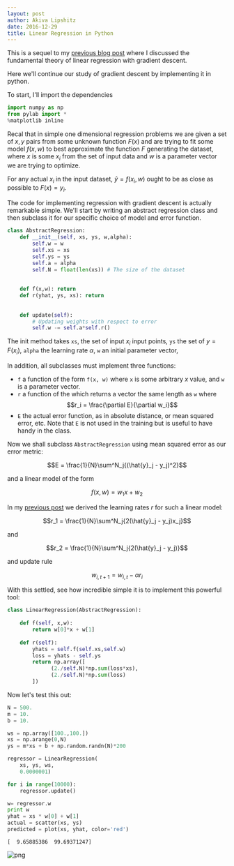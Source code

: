 ```yaml
---
layout: post
author: Akiva Lipshitz
date: 2016-12-29
title: Linear Regression in Python 
---
```


This is a sequel to my [previous blog post](http://theideasmith.github.io/2016/12/19/An-Introduction-To-The-Theory-Of-Numerical-Optimization.html) where I discussed the fundamental theory of linear regression with gradient descent. 

Here we'll continue our study of gradient descent by implementing it in python. 

To start, I'll import the dependencies


```python
import numpy as np
from pylab import *
%matplotlib inline
```

Recal that in simple one dimensional regression problems we are given a set of $x,y$ pairs from some unknown function $F(x)$ and are trying to fit some model $f(x,w)$ to best approximate the function $F$ generating the dataset, where $x$ is some $x_i$ from the set of input data and $w$ is a parameter vector we are trying to optimize. 

For any actual $x_i$ in the input dataset, $\hat{y} = f(x_i, w)$ ought to be as close as possible to $F(x)=y_i$. 

The code for implementing regression with gradient descent is actually remarkable simple. 
We'll start by writing an abstract regression class and then subclass it for our specific choice of model and error function. 


```python
class AbstractRegression:
    def __init__(self, xs, ys, w,alpha):
        self.w = w
        self.xs = xs
        self.ys = ys
        self.a = alpha
        self.N = float(len(xs)) # The size of the dataset
    
    
    def f(x,w): return
    def r(yhat, ys, xs): return
   
    
    def update(self):        
        # Updating weights with respect to error
        self.w -= self.a*self.r()

```

The init method takes `xs`, the set of input $x_i$ input points, `ys` the set of $y=F(x_i)$, `alpha` the learning rate $\alpha$, `w` an initial parameter vector,

In addition, all subclasses must implement three functions: 

- `f` a function of the form `f(x, w)` where `x` is some arbitrary $x$ value, and `w` is a parameter vector. 
- `r` a function of the which returns a vector the same length as `w` where $$r_i = \frac{\partial E}{\partial w_i}$$
- `E` the actual error function, as in absolute distance, or mean squared error, etc. Note that `E` is not used in the training but is useful to have handy in the class. 

Now we shall subclass `AbstractRegression` using mean squared error as our error metric:

$$E = \frac{1}{N}\sum^N_j{(\hat{y}_j - y_j)^2}$$

and a linear model of the form 

$$f(x, w) = w_1x+w_2$$

In my [previous post](http://theideasmith.github.io/2016/12/19/An-Introduction-To-The-Theory-Of-Numerical-Optimization.html) we derived the learning rates $r$ for such a linear model:

$$r_1 = \frac{1}{N}\sum^N_j{2(\hat{y}_j - y_j)x_j}$$

and 

$$r_2 = \frac{1}{N}\sum^N_j{2(\hat{y}_j - y_j)}$$

and update rule 

$$w_{i, t+1} = w_{i,t} - \alpha r_i$$

With this settled, see how incredible simple it is to implement this powerful tool:



```python
class LinearRegression(AbstractRegression):
    
    def f(self, x,w): 
        return w[0]*x + w[1]
    
    def r(self):
        yhats = self.f(self.xs,self.w) 
        loss = yhats - self.ys
        return np.array([
              (2./self.N)*np.sum(loss*xs),
              (2./self.N)*np.sum(loss)  
        ])
```

Now let's test this out:


```python
N = 500.
m = 10.
b = 10.

ws = np.array([100.,100.])
xs = np.arange(0,N)
ys = m*xs + b + np.random.randn(N)*200

regressor = LinearRegression(
    xs, ys, ws,
    0.0000001)

for i in range(10000):
    regressor.update()

w= regressor.w 
print w
yhat = xs * w[0] + w[1]
actual = scatter(xs, ys)
predicted = plot(xs, yhat, color='red')
```
    [  9.65885386  99.69371247]

![png]({{site.url}}/images/Regression_files/Regression_7_2.png)



```python

```
